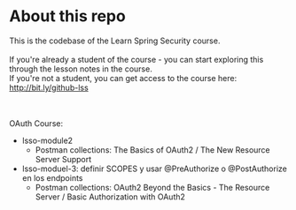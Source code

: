 # About this repo

This is the codebase of the Learn Spring Security course. <br/><br/>
If you're already a student of the course - you can start exploring this through the lesson notes in the course. <br/>
If you're not a student, you can get access to the course here: http://bit.ly/github-lss <br/>
 <br/> <br/>
 
 OAuth Course: 
 * lsso-module2
   * Postman collections: The Basics of OAuth2 / The New Resource Server Support
 * lsso-moduel-3: definir SCOPES y usar @PreAuthorize o @PostAuthorize en los endpoints
   * Postman collections: OAuth2 Beyond the Basics - The Resource Server / Basic Authorization with OAuth2
